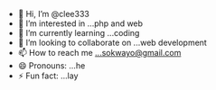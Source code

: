 - 👋 Hi, I’m @clee333
- 👀 I’m interested in ...php and web
- 🌱 I’m currently learning ...coding
- 💞️ I’m looking to collaborate on ...web development
- 📫 How to reach me ...sokwayo@gmail.com
- 😄 Pronouns: ...he
- ⚡ Fun fact: ...lay

<!---
clee333/clee333 is a ✨ special ✨ repository because its `README.md` (this file) appears on your GitHub profile.
You can click the Preview link to take a look at your changes.
--->
